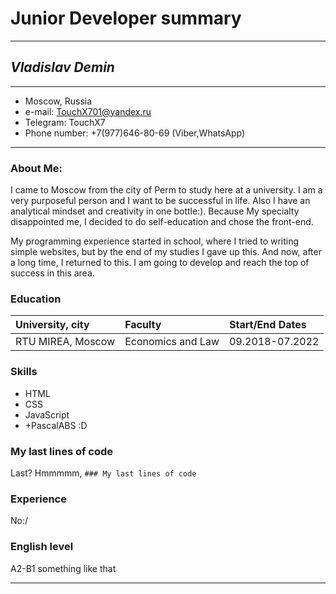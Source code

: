# Junior Developer summary
***
## ***Vladislav Demin***
***
* Moscow, Russia
* e-mail: [TouchX701@yandex.ru](TouchX701@yandex.ru)
* Telegram: TouchX7
* Phone number: +7(977)646-80-69 (Viber,WhatsApp)
***
### About Me:
I came to Moscow from the city of Perm to study here at a university. I am a very purposeful person and I want to be successful in life. Also I have an analytical mindset and creativity in one bottle:). Because My specialty disappointed me, I decided to do self-education and chose the front-end. 

My programming experience started in school, where I tried to writing simple websites, but by the end of my studies I gave up this. And now, after a long time, I returned to this. I am going to develop and reach the top of success in this area.

### Education
| University, city | Faculty | Start/End Dates |
|:-----------------|:---------|:----------------|
| RTU MIREA, Moscow| Economics and Law| 09.2018-07.2022|

### Skills
* HTML 
* CSS
* JavaScript
* +PascalABS :D

### My last lines of code
Last? Hmmmmm, `### My last lines of code`

### Experience
No:/

### English level
A2-B1 something like that
***
